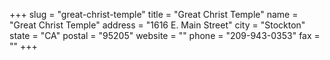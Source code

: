 +++
slug = "great-christ-temple"
title = "Great Christ Temple"
name = "Great Christ Temple"
address = "1616 E. Main Street"
city = "Stockton"
state = "CA"
postal = "95205"
website = ""
phone = "209-943-0353"
fax = ""
+++
